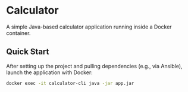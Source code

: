 # Calculator

A simple Java-based calculator application running inside a Docker container.

## Quick Start

After setting up the project and pulling dependencies (e.g., via Ansible), launch the application with Docker:

```bash
docker exec -it calculator-cli java -jar app.jar
```
